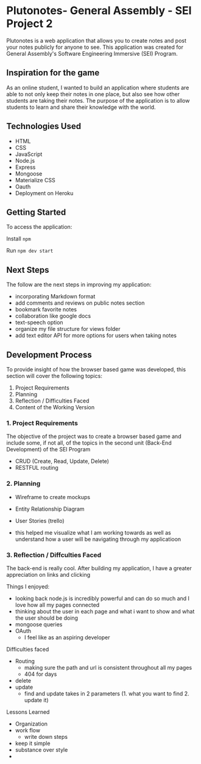 # Plutonotes- General Assembly - SEI Project 2

Plutonotes is a web application that allows you to create notes and post your notes publicly for anyone to see. This application was created for General Assembly's Software Engineering Immersive (SEI) Program.

## Inspiration for the game
As an online student, I wanted to build an application where students are able to not only keep their notes in one place, but also see how other students are taking their notes. The purpose of the application is to allow students to learn and share their knowledge with the world. 

## Technologies Used
- HTML
- CSS
- JavaScript
- Node.js
- Express
- Mongoose
- Materialize CSS
- Oauth
- Deployment on Heroku

## Getting Started
To access the application: 

Install `npm`

Run `npm dev start`


## Next Steps 
The follow are the next steps in improving my application:

- incorporating Markdown format
- add comments and reviews on public notes section
- bookmark favorite notes
- collaboration like google docs
- text-speech option 
- organize my file structure for views folder
- add text editor API for more options for users when taking notes
	
## Development Process
To provide insight of how the browser based game was developed, this section will cover the following topics:

1. Project Requirements
2. Planning
3. Reflection / Difficulties Faced
4. Content of the Working Version


### 1. Project Requirements
The objective of the project was to create a browser based game and include some, if not all, of the topics in the second unit (Back-End Development) of the SEI Program

- CRUD (Create, Read, Update, Delete)
- RESTFUL routing

### 2. Planning
- Wireframe to create mockups
- Entity Relationship Diagram
- User Stories (trello)

- this helped me visualize what I am working towards as well as understand how a user will be navigating through my applicatioon

### 3. Reflection / Diffculties Faced
The back-end is really cool. After building my application, I have a greater appreciation on links and clicking 

Things I enjoyed:
- looking back node.js is incredibly powerful and can do so  much and I love how all my pages connected
- thinking about the user in each page and what i want to show and what the user should be doing
- mongoose queries
- OAuth
    - I feel like as an aspiring developer

Difficulties faced
- Routing
    - making sure the path and url is consistent throughout all my pages 
    - 404 for days
- delete  
- update
    - find and update takes in 2 parameters (1. what you want to find 2. update it)


Lessons Learned
- Organization
- work flow
    - write down steps
- keep it simple
- substance over style
- 
